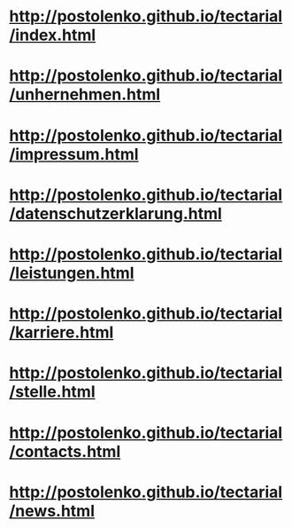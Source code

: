 # http://postolenko.github.io/tectarial/index.html
# http://postolenko.github.io/tectarial/unhernehmen.html
# http://postolenko.github.io/tectarial/impressum.html
# http://postolenko.github.io/tectarial/datenschutzerklarung.html
# http://postolenko.github.io/tectarial/leistungen.html
# http://postolenko.github.io/tectarial/karriere.html
# http://postolenko.github.io/tectarial/stelle.html
# http://postolenko.github.io/tectarial/contacts.html
# http://postolenko.github.io/tectarial/news.html
